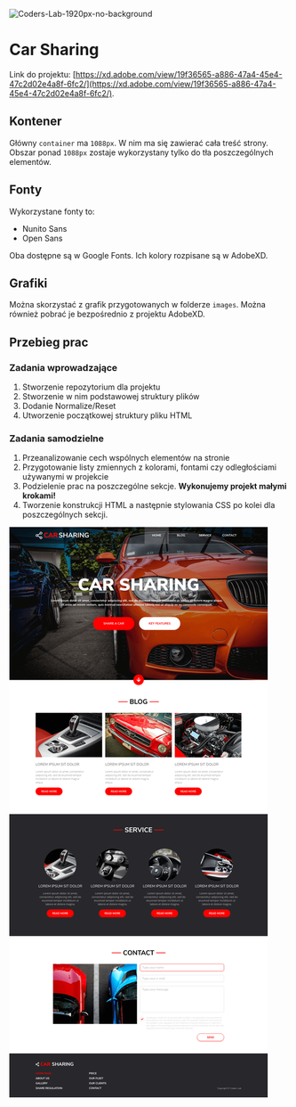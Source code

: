 ![Coders-Lab-1920px-no-background](https://user-images.githubusercontent.com/30623667/104709394-2cabee80-571f-11eb-9518-ea6a794e558e.png)


# Car Sharing

Link do projektu: [https://xd.adobe.com/view/19f36565-a886-47a4-45e4-47c2d02e4a8f-6fc2/](https://xd.adobe.com/view/19f36565-a886-47a4-45e4-47c2d02e4a8f-6fc2/).

## Kontener
Główny `container` ma `1088px`. W nim ma się zawierać cała treść strony. Obszar ponad `1088px` zostaje wykorzystany tylko do tła poszczególnych elementów.

## Fonty
Wykorzystane fonty to:
- Nunito Sans
- Open Sans

Oba dostępne są w Google Fonts. Ich kolory rozpisane są w AdobeXD.

## Grafiki
Można skorzystać z grafik przygotowanych w folderze `images`. Można również pobrać je bezpośrednio z projektu AdobeXD. 


## Przebieg prac

### Zadania wprowadzające
1. Stworzenie repozytorium dla projektu
1. Stworzenie w nim podstawowej struktury plików
1. Dodanie Normalize/Reset
1. Utworzenie początkowej struktury pliku HTML

### Zadania samodzielne
1. Przeanalizowanie cech wspólnych elementów na stronie
1. Przygotowanie listy zmiennych z kolorami, fontami czy odległościami używanymi w projekcie
1. Podzielenie prac na poszczególne sekcje. **Wykonujemy projekt małymi krokami!**
1. Tworzenie konstrukcji HTML a następnie stylowania CSS po kolei dla poszczególnych sekcji.

![](images/layout.png)

